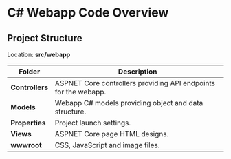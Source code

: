 # C# Webapp Code Overview

## Project Structure

Location: **src/webapp**

|Folder|Description|
|-----|-----|
|**Controllers**|ASPNET Core controllers providing API endpoints for the webapp.|
|**Models**|Webapp C# models providing object and data structure.|
|**Properties**|Project launch settings.|
|**Views**|ASPNET Core page HTML designs.|
|**wwwroot**|CSS, JavaScript and image files.|